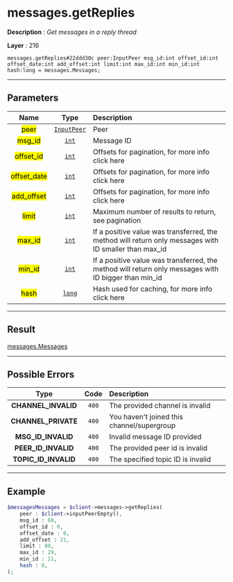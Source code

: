 # messages.getReplies

**Description** : *Get messages in a reply thread*

**Layer** : 216

```tl
messages.getReplies#22ddd30c peer:InputPeer msg_id:int offset_id:int offset_date:int add_offset:int limit:int max_id:int min_id:int hash:long = messages.Messages;
```

---

## Parameters

| Name | Type | Description |
| :---: | :---: | :--- |
| <mark>peer</mark> | [`InputPeer`](type/InputPeer) | Peer |
| <mark>msg_id</mark> | [`int`](type/int) | Message ID |
| <mark>offset_id</mark> | [`int`](type/int) | Offsets for pagination, for more info click here |
| <mark>offset_date</mark> | [`int`](type/int) | Offsets for pagination, for more info click here |
| <mark>add_offset</mark> | [`int`](type/int) | Offsets for pagination, for more info click here |
| <mark>limit</mark> | [`int`](type/int) | Maximum number of results to return, see pagination |
| <mark>max_id</mark> | [`int`](type/int) | If a positive value was transferred, the method will return only messages with ID smaller than max_id |
| <mark>min_id</mark> | [`int`](type/int) | If a positive value was transferred, the method will return only messages with ID bigger than min_id |
| <mark>hash</mark> | [`long`](type/long) | Hash used for caching, for more info click here |

---

## Result

[messages.Messages](type/messages.Messages)

---

## Possible Errors

| Type | Code | Description |
| :---: | :---: | :--- |
| **CHANNEL_INVALID** | `400` | The provided channel is invalid |
| **CHANNEL_PRIVATE** | `400` | You haven't joined this channel/supergroup |
| **MSG_ID_INVALID** | `400` | Invalid message ID provided |
| **PEER_ID_INVALID** | `400` | The provided peer id is invalid |
| **TOPIC_ID_INVALID** | `400` | The specified topic ID is invalid |

---

## Example

```php
$messagesMessages = $client->messages->getReplies(
	peer : $client->inputPeerEmpty(),
	msg_id : 60,
	offset_id : 0,
	offset_date : 0,
	add_offset : 21,
	limit : 80,
	max_id : 29,
	min_id : 21,
	hash : 0,
);
```